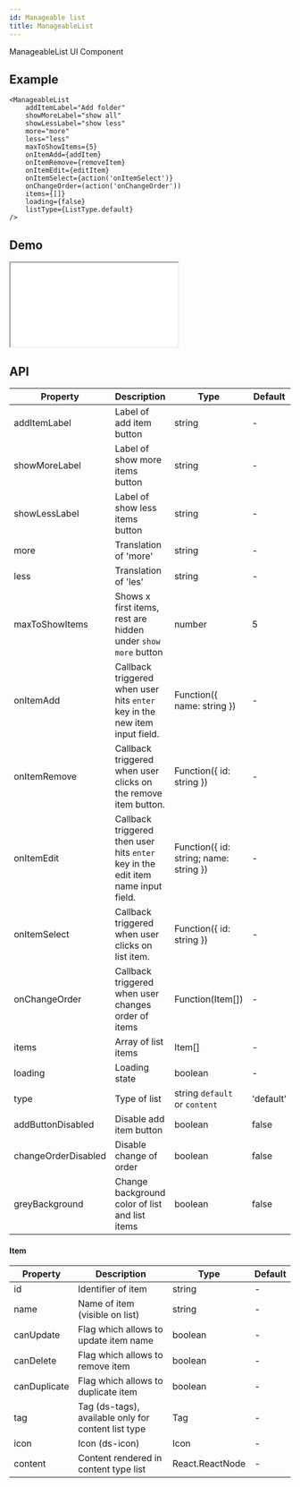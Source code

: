 ```yaml
---
id: Manageable list
title: ManageableList
---
```


ManageableList UI Component

## Example

```
<ManageableList
    addItemLabel="Add folder"
    showMoreLabel="show all"
    showLessLabel="show less"
    more="more"
    less="less"
    maxToShowItems={5}
    onItemAdd={addItem}
    onItemRemove={removeItem}
    onItemEdit={editItem}
    onItemSelect={action('onItemSelect')}
    onChangeOrder=(action('onChangeOrder'))
    items={[]}
    loading={false}
    listType={ListType.default}
/>
```

## Demo

<iframe src="/storybook-static/iframe.html?id=components-manageable-list--default"></iframe>

## API

| Property            | Description                                                                      | Type                                   | Default   |
| ------------------- | -------------------------------------------------------------------------------- | -------------------------------------- | --------- |
| addItemLabel        | Label of add item button                                                         | string                                 | -         |
| showMoreLabel       | Label of show more items button                                                  | string                                 | -         |
| showLessLabel       | Label of show less items button                                                  | string                                 | -         |
| more                | Translation of 'more'                                                            | string                                 | -         |
| less                | Translation of 'les'                                                             | string                                 | -         |
| maxToShowItems      | Shows x first items, rest are hidden under `show more` button                    | number                                 | 5         |
| onItemAdd           | Callback triggered when user hits `enter` key in the new item input field.       | Function({ name: string })             | -         |
| onItemRemove        | Callback triggered when user clicks on the remove item button.                   | Function({ id: string })               | -         |
| onItemEdit          | Callback triggered then user hits `enter` key in the edit item name input field. | Function({ id: string; name: string }) | -         |
| onItemSelect        | Callback triggered when user clicks on list item.                                | Function({ id: string })               | -         |
| onChangeOrder       | Callback triggered when user changes order of items                              | Function(Item[])                       | -         |
| items               | Array of list items                                                              | Item[]                                 | -         |
| loading             | Loading state                                                                    | boolean                                | -         |
| type                | Type of list                                                                     | string `default` or `content`          | 'default' |
| addButtonDisabled   | Disable add item button                                                          | boolean                                | false     |
| changeOrderDisabled | Disable change of order                                                          | boolean                                | false     |
| greyBackground      | Change background color of list and list items                                   | boolean                                | false     |

#### Item

| Property     | Description                                         | Type            | Default |
| ------------ | --------------------------------------------------- | --------------- | ------- |
| id           | Identifier of item                                  | string          | -       |
| name         | Name of item (visible on list)                      | string          | -       |
| canUpdate    | Flag which allows to update item name               | boolean         | -       |
| canDelete    | Flag which allows to remove item                    | boolean         | -       |
| canDuplicate | Flag which allows to duplicate item                 | boolean         | -       |
| tag          | Tag (ds-tags), available only for content list type | Tag             | -       |
| icon         | Icon (ds-icon)                                      | Icon            | -       |
| content      | Content rendered in content type list               | React.ReactNode | -       |
